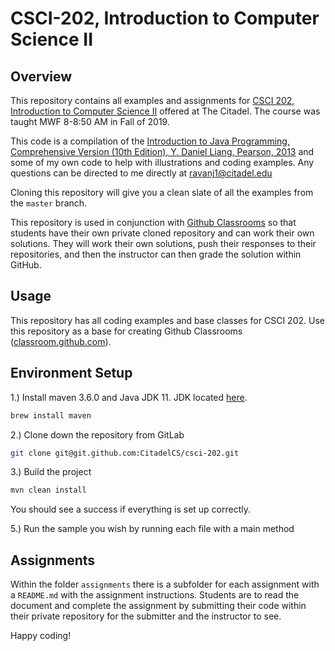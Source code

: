 # CSCI-202, Introduction to Computer Science II

## Overview

This repository contains all examples and assignments for [CSCI 202, Introduction to Computer Science II](http://www.citadel.edu/root/ccs-courses/372-academics/schools/ssm/cyber-and-computer-sciences/21149-csi-202-introduction-to-computer-science-ii) offered at The Citadel. 
The course was taught MWF 8-8:50 AM in Fall of 2019.

This code is a compilation of the [Introduction to Java Programming, Comprehensive Version (10th Edition), Y. Daniel Liang, Pearson, 2013](https://www.amazon.com/Introduction-Java-Programming-Comprehensive-Version-ebook/dp/B00HNZ4K1U/ref=sr_1_fkmr0_2?keywords=Introduction+to+Java+Programming%2C+Comprehensive+Version+%2810th+Edition%29%2C+Y.+Daniel+Liang%2C+Pearson%2C+2013&qid=1553277439&s=gateway&sr=8-2-fkmr0) and 
some of my own code to help with illustrations and coding examples. Any questions can be directed to me directly at [ravanj1@citadel.edu](mailto:ravanj1@citadel.edu)

Cloning this repository will give you a clean slate of all the examples from the `master` branch.

This repository is used in conjunction with [Github Classrooms](https://classroom.github.com/) so that students have their own private cloned repository and can work their own solutions. They will work their own solutions,
push their responses to their repositories, and then the instructor can then grade the solution within GitHub.

## Usage

This repository has all coding examples and base classes for CSCI 202. Use this repository as a base for creating Github Classrooms ([classroom.github.com](https://classroom.github.com/)).

## Environment Setup

1.) Install maven 3.6.0 and Java JDK 11. JDK located [here](https://openjdk.java.net/install/).

```bash
brew install maven
```

2.) Clone down the repository from GitLab

```bash
git clone git@git.github.com:CitadelCS/csci-202.git
```

3.) Build the project

```bash
mvn clean install
```

You should see a success if everything is set up correctly.

5.) Run the sample you wish by running each file with a main method

## Assignments

Within the folder `assignments` there is a subfolder for each assignment with a `README.md` with the assignment instructions. Students are to read the document and complete the assignment by
submitting their code within their private repository for the submitter and the instructor to see.

Happy coding!

